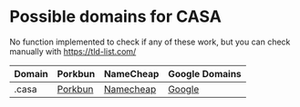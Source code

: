 # Possible domains for CASA

No function implemented to check if any of these work, but you can check manually with https://tld-list.com/

| Domain | Porkbun | NameCheap | Google Domains |
|---|---|---|---|
| .casa | [Porkbun](https://porkbun.com/checkout/search?prb=e814663da1&tlds=&idnLanguage=&search=search&q=.casa) | [Namecheap](https://www.namecheap.com/domains/registration/results/?domain=.casa) | [Google](https://domains.google.com/registrar/search?searchTerm=.casa) |
